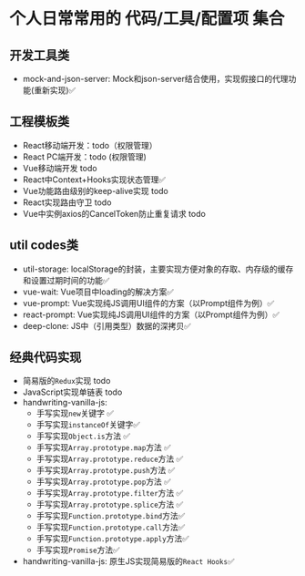# 个人日常常用的 代码/工具/配置项 集合

## 开发工具类
* mock-and-json-server: Mock和json-server结合使用，实现假接口的代理功能(重新实现)✅

## 工程模板类
* React移动端开发：todo（权限管理）
* React PC端开发：todo (权限管理)
* Vue移动端开发 todo
* React中Context+Hooks实现状态管理✅
* Vue功能路由级别的keep-alive实现 todo
* React实现路由守卫 todo
* Vue中实例axios的CancelToken防止重复请求 todo

## util codes类
* util-storage: localStorage的封装，主要实现方便对象的存取、内存级的缓存和设置过期时间的功能✅
* vue-wait: Vue项目中loading的解决方案✅
* vue-prompt: Vue实现纯JS调用UI组件的方案（以Prompt组件为例）✅
* react-prompt: Vue实现纯JS调用UI组件的方案（以Prompt组件为例）✅
* deep-clone: JS中（引用类型）数据的深拷贝✅

## 经典代码实现
* 简易版的`Redux`实现 todo
* JavaScript实现单链表 todo
* handwriting-vanilla-js:
    - 手写实现`new`关键字 ✅
    - 手写实现`instanceOf`关键字✅
    - 手写实现`Object.is`方法 ✅
    - 手写实现`Array.prototype.map`方法 ✅
    - 手写实现`Array.prototype.reduce`方法 ✅
    - 手写实现`Array.prototype.push`方法 ✅
    - 手写实现`Array.prototype.pop`方法 ✅
    - 手写实现`Array.prototype.filter`方法 ✅
    - 手写实现`Array.prototype.splice`方法 ✅
    - 手写实现`Function.prototype.bind`方法✅
    - 手写实现`Function.prototype.call`方法✅
    - 手写实现`Function.prototype.apply`方法✅
    - 手写实现`Promise`方法✅
* handwriting-vanilla-js: 原生JS实现简易版的`React Hooks`✅